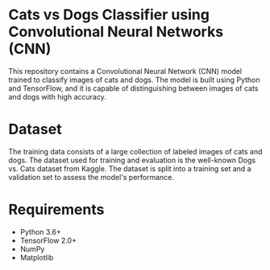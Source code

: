# Cats vs Dogs Classifier using Convolutional Neural Networks (CNN)

This repository contains a Convolutional Neural Network (CNN) model trained to classify images of cats and dogs. The model is built using Python and TensorFlow, and it is capable of distinguishing between images of cats and dogs with high accuracy.

# Dataset

The training data consists of a large collection of labeled images of cats and dogs. The dataset used for training and evaluation is the well-known Dogs vs. Cats dataset from Kaggle. The dataset is split into a training set and a validation set to assess the model's performance.

# Requirements

- Python 3.6+
- TensorFlow 2.0+
- NumPy
- Matplotlib
